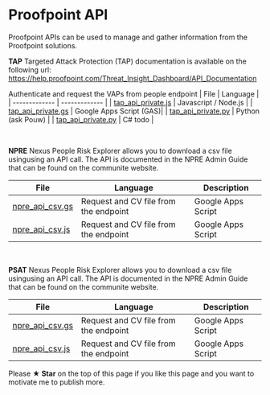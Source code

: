 # Proofpoint API 

Proofpoint APIs can be used to manage and gather information from the Proofpoint
solutions.

**TAP**
Targeted Attack Protection (TAP) documentation is available 
on the following url: https://help.proofpoint.com/Threat_Insight_Dashboard/API_Documentation

Authenticate and request the VAPs from people endpoint
| File  | Language | 
| ------------- | ------------- | 
| [tap_api_private.js](https://github.com/pfptcommunity/api/blob/main/tap_api_private.js) | Javascript / Node.js |
| [tap_api_private.gs](https://github.com/pfptcommunity/api/blob/main/tap_api_private.gs) | Google Apps Script (GAS)|
| [tap_api_private.py](https://github.com/moosylog/proofpoint/blob/main/tap_api_private.js) | Python (ask Pouw) |
| [tap_api_private.py](https://github.com/moosylog/proofpoint/blob/main/tap_api_private.js) | C# todo |


<br>


**NPRE**
Nexus People Risk Explorer allows you to download a csv file usingusing an API call. 
The API is documented in the NPRE Admin Guide that can be found on the communite website.

| File  | Language | Description |
| ------------- | ------------- | ------------- |
| [npre_api_csv.gs](https://github.com/pfptcommunity/api/blob/main/tap_api_private.gs) | Request and CV file from the endpoint | Google Apps Script |
| [npre_api_csv.js](https://github.com/pfptcommunity/api/blob/main/tap_api_private.gs) | Request and CV file from the endpoint | Google Apps Script |


<br>

**PSAT**
Nexus People Risk Explorer allows you to download a csv file usingusing an API call. 
The API is documented in the NPRE Admin Guide that can be found on the communite website.

| File  | Language | Description |
| ------------- | ------------- | ------------- |
| [npre_api_csv.gs](https://github.com/pfptcommunity/api/blob/main/tap_api_private.gs) | Request and CV file from the endpoint | Google Apps Script |
| [npre_api_csv.js](https://github.com/pfptcommunity/api/blob/main/tap_api_private.gs) | Request and CV file from the endpoint | Google Apps Script |



Please **★ Star** on the top of this page if you like this page and you want to motivate me to publish more.


